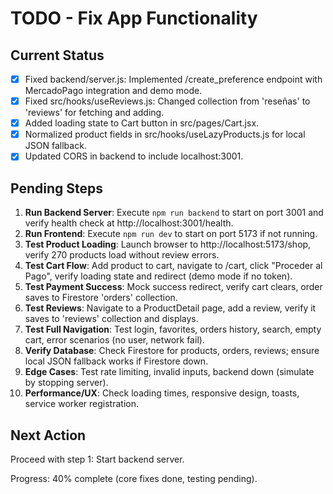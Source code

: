 # TODO - Fix App Functionality

## Current Status
- [x] Fixed backend/server.js: Implemented /create_preference endpoint with MercadoPago integration and demo mode.
- [x] Fixed src/hooks/useReviews.js: Changed collection from 'reseñas' to 'reviews' for fetching and adding.
- [x] Added loading state to Cart button in src/pages/Cart.jsx.
- [x] Normalized product fields in src/hooks/useLazyProducts.js for local JSON fallback.
- [x] Updated CORS in backend to include localhost:3001.

## Pending Steps
1. **Run Backend Server**: Execute `npm run backend` to start on port 3001 and verify health check at http://localhost:3001/health.
2. **Run Frontend**: Execute `npm run dev` to start on port 5173 if not running.
3. **Test Product Loading**: Launch browser to http://localhost:5173/shop, verify 270 products load without review errors.
4. **Test Cart Flow**: Add product to cart, navigate to /cart, click "Proceder al Pago", verify loading state and redirect (demo mode if no token).
5. **Test Payment Success**: Mock success redirect, verify cart clears, order saves to Firestore 'orders' collection.
6. **Test Reviews**: Navigate to a ProductDetail page, add a review, verify it saves to 'reviews' collection and displays.
7. **Test Full Navigation**: Test login, favorites, orders history, search, empty cart, error scenarios (no user, network fail).
8. **Verify Database**: Check Firestore for products, orders, reviews; ensure local JSON fallback works if Firestore down.
9. **Edge Cases**: Test rate limiting, invalid inputs, backend down (simulate by stopping server).
10. **Performance/UX**: Check loading times, responsive design, toasts, service worker registration.

## Next Action
Proceed with step 1: Start backend server.

Progress: 40% complete (core fixes done, testing pending).
